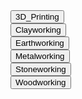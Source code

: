 <div class="collapsible-tabs">
              <div class="tab folder">
                <button class="tab-header folder-header" data-path="Project_Universe/Modules/Crafting/3D_Printing/3D_Printing.md">3D_Printing</button>
                <div class="tab-content folder-content" style="display: none;"></div>
              </div>
            <div class="tab file">
              <button class="tab-header file-header" data-path="Project_Universe/Modules/Crafting/Clayworking.md">Clayworking</button>
              <div class="tab-content file-content" style="display: none;"></div>
            </div>
            <div class="tab file">
              <button class="tab-header file-header" data-path="Project_Universe/Modules/Crafting/Earthworking.md">Earthworking</button>
              <div class="tab-content file-content" style="display: none;"></div>
            </div>
            <div class="tab file">
              <button class="tab-header file-header" data-path="Project_Universe/Modules/Crafting/Metalworking.md">Metalworking</button>
              <div class="tab-content file-content" style="display: none;"></div>
            </div>
            <div class="tab file">
              <button class="tab-header file-header" data-path="Project_Universe/Modules/Crafting/Stoneworking.md">Stoneworking</button>
              <div class="tab-content file-content" style="display: none;"></div>
            </div>
            <div class="tab file">
              <button class="tab-header file-header" data-path="Project_Universe/Modules/Crafting/Woodworking.md">Woodworking</button>
              <div class="tab-content file-content" style="display: none;"></div>
            </div></div>